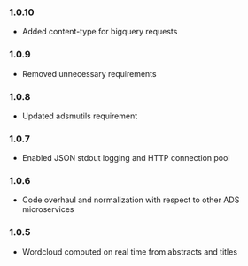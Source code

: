 ### 1.0.10

* Added content-type for bigquery requests

### 1.0.9

* Removed unnecessary requirements

### 1.0.8

* Updated adsmutils requirement

### 1.0.7

* Enabled JSON stdout logging and HTTP connection pool

### 1.0.6

* Code overhaul and normalization with respect to other ADS microservices

### 1.0.5

* Wordcloud computed on real time from abstracts and titles

